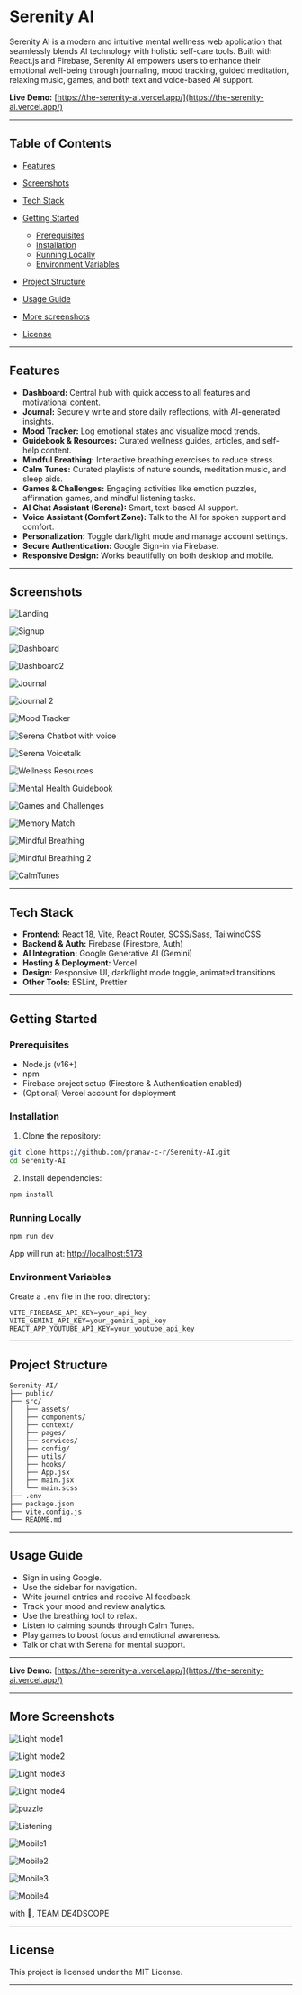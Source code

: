 # Serenity AI

Serenity AI is a modern and intuitive mental wellness web application that seamlessly blends AI technology with holistic self-care tools. Built with React.js and Firebase, Serenity AI empowers users to enhance their emotional well-being through journaling, mood tracking, guided meditation, relaxing music, games, and both text and voice-based AI support.

**Live Demo:** [https://the-serenity-ai.vercel.app/](https://the-serenity-ai.vercel.app/)

---

## Table of Contents

* [Features](#features)
* [Screenshots](#screenshots)
* [Tech Stack](#tech-stack)
* [Getting Started](#getting-started)

  * [Prerequisites](#prerequisites)
  * [Installation](#installation)
  * [Running Locally](#running-locally)
  * [Environment Variables](#environment-variables)
* [Project Structure](#project-structure)
* [Usage Guide](#usage-guide)
* [More screenshots](#more-screenshots)
* [License](#license)

---

## Features

* **Dashboard:** Central hub with quick access to all features and motivational content.
* **Journal:** Securely write and store daily reflections, with AI-generated insights.
* **Mood Tracker:** Log emotional states and visualize mood trends.
* **Guidebook & Resources:** Curated wellness guides, articles, and self-help content.
* **Mindful Breathing:** Interactive breathing exercises to reduce stress.
* **Calm Tunes:** Curated playlists of nature sounds, meditation music, and sleep aids.
* **Games & Challenges:** Engaging activities like emotion puzzles, affirmation games, and mindful listening tasks.
* **AI Chat Assistant (Serena):** Smart, text-based AI support.
* **Voice Assistant (Comfort Zone):** Talk to the AI for spoken support and comfort.
* **Personalization:** Toggle dark/light mode and manage account settings.
* **Secure Authentication:** Google Sign-in via Firebase.
* **Responsive Design:** Works beautifully on both desktop and mobile.

---

## Screenshots

![Landing](./public/screenshots/landing.png)

![Signup](./public/screenshots/signup.png)

![Dashboard](./public/screenshots/dashboard.png)

![Dashboard2](./public/screenshots/dashboard2.png)

![Journal](./public/screenshots/journal.png)

![Journal 2](./public/screenshots/journal2.png)

![Mood Tracker](./public/screenshots/moodtracker.png)

![Serena Chatbot with voice](./public/screenshots/chatbot.png)

![Serena Voicetalk](./public/screenshots/voicetalk.png)

![Wellness Resources](./public/screenshots/resources.png)

![Mental Health Guidebook](./public/screenshots/guidebook.png)

![Games and Challenges](./public/screenshots/games.png)

![Memory Match](./public/screenshots/memorymatch.png)

![Mindful Breathing](./public/screenshots/breathing.png)

![Mindful Breathing 2](./public/screenshots/breathing2.png)

![CalmTunes](./public/screenshots/calmtunes.png)

---

## Tech Stack

* **Frontend:** React 18, Vite, React Router, SCSS/Sass, TailwindCSS
* **Backend & Auth:** Firebase (Firestore, Auth)
* **AI Integration:** Google Generative AI (Gemini)
* **Hosting & Deployment:** Vercel
* **Design:** Responsive UI, dark/light mode toggle, animated transitions
* **Other Tools:** ESLint, Prettier

---

## Getting Started

### Prerequisites

* Node.js (v16+)
* npm
* Firebase project setup (Firestore & Authentication enabled)
* (Optional) Vercel account for deployment

### Installation

1. Clone the repository:

```bash
git clone https://github.com/pranav-c-r/Serenity-AI.git
cd Serenity-AI
```

2. Install dependencies:

```bash
npm install
```

### Running Locally

```bash
npm run dev
```

App will run at: [http://localhost:5173](http://localhost:5173)

### Environment Variables

Create a `.env` file in the root directory:

```env
VITE_FIREBASE_API_KEY=your_api_key
VITE_GEMINI_API_KEY=your_gemini_api_key
REACT_APP_YOUTUBE_API_KEY=your_youtube_api_key
```

---

## Project Structure

```
Serenity-AI/
├── public/
├── src/
│   ├── assets/
│   ├── components/
│   ├── context/
│   ├── pages/
│   ├── services/
│   ├── config/
│   ├── utils/
│   ├── hooks/
│   ├── App.jsx
│   ├── main.jsx
│   └── main.scss
├── .env
├── package.json
├── vite.config.js
└── README.md
```

---

## Usage Guide

* Sign in using Google.
* Use the sidebar for navigation.
* Write journal entries and receive AI feedback.
* Track your mood and review analytics.
* Use the breathing tool to relax.
* Listen to calming sounds through Calm Tunes.
* Play games to boost focus and emotional awareness.
* Talk or chat with Serena for mental support.

---

**Live Demo:** [https://the-serenity-ai.vercel.app/](https://the-serenity-ai.vercel.app/)

---

## More Screenshots

![Light mode1](./public/screenshots/lightmode1.png)

![Light mode2](./public/screenshots/lightmode2.png)

![Light mode3](./public/screenshots/lightmode3.png)

![Light mode4](./public/screenshots/lightmode4.png)

![puzzle](./public/screenshots/puzzle.png)

![Listening](./public/screenshots/listening.png)

![Mobile1](./public/screenshots/mobile1.jpg)

![Mobile2](./public/screenshots/mobile2.jpg)

![Mobile3](./public/screenshots/mobile3.jpg)

![Mobile4](./public/screenshots/mobile4.jpg)



with 💖, TEAM DE4DSCOPE

---

## License

This project is licensed under the MIT License.

---
